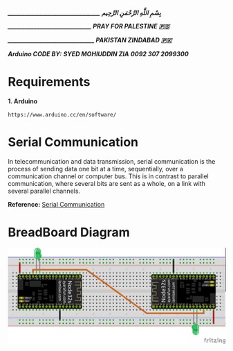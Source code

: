 ***________________________________ بِسْمِ اللَّهِ الرَّحْمَنِ الرَّحِيم***

***_____________________________ PRAY FOR PALESTINE 🇵🇸***

***______________________________ PAKISTAN ZINDABAD 🇵🇰***

***Arduino CODE BY:***
***SYED MOHIUDDIN ZIA***
***0092 307 2099300***

# Requirements
**1. Arduino**  
```
https://www.arduino.cc/en/software/
```

# Serial Communication

In telecommunication and data transmission, serial communication is the process of sending data one bit at a time, sequentially, over a communication channel or computer bus. This is in contrast to parallel communication, where several bits are sent as a whole, on a link with several parallel channels.

**Reference:**
[Serial Communication](https://en.wikipedia.org/wiki/Serial_communication)

# BreadBoard Diagram
![BreadBoard Diagram](https://github.com/syedmohiuddinzia/SerComESP32uino/blob/main/ESP32RxTxCom.png)

